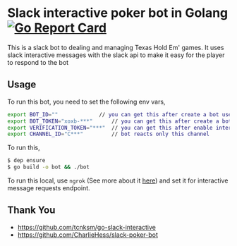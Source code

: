 # Slack interactive poker bot in Golang [![Go Report Card](https://goreportcard.com/badge/github.com/Brettm12345/go-slack-pokerbot)](https://goreportcard.com/report/github.com/Brettm12345/go-slack-pokerbot)

This is a slack bot to dealing and managing Texas Hold Em' games. It uses slack interactive messages with the slack api to make it easy for the player to respond to the bot

## Usage

To run this bot, you need to set the following env vars,

```bash
export BOT_ID=""             // you can get this after create a bot user (via slack app management console)
export BOT_TOKEN="xoxb-***"      // you can get this after create a bot user (via slack app management console)
export VERIFICATION_TOKEN="***"  // you can get this after enable interactive message (via slack app management console)
export CHANNEL_ID="C***"         // bot reacts only this channel
```

To run this, 

```bash
$ dep ensure
$ go build -o bot && ./bot
```

To run this local, use `ngrok` (See more about it [here](https://api.slack.com/tutorials/tunneling-with-ngrok)) and set it for interactive message requests endpoint.

## Thank You
- https://github.com/tcnksm/go-slack-interactive
- https://github.com/CharlieHess/slack-poker-bot
